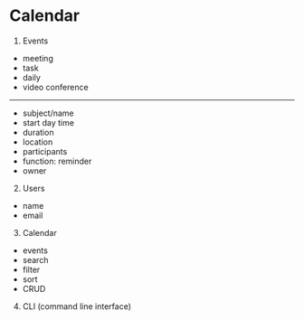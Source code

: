 # Calendar
1.  Events
 - meeting
 - task
 - daily
 - video conference
 ---
 - subject/name
 - start day time
 - duration
 - location
 - participants
 - function: reminder
 - owner
2. Users
 - name
 - email
3. Calendar
 - events
 - search
 - filter
 - sort
 - CRUD
4. CLI (command line interface)
